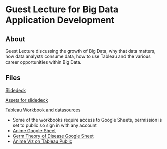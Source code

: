 # Guest Lecture for Big Data Application Development

## About

Guest Lecture discussing the growth of Big Data, why that data matters, how data analysts consume data, how to use Tableau and the various career opportunities within Big Data.

## Files

[Slidedeck](lecture.pptx)

[Assets for slidedeck](assets)

[Tableau Workbook and datasources](workbooks)
- Some of the workbooks require access to Google Sheets, permission is set to public so sign in with any account
- [Anime Google Sheet](https://docs.google.com/spreadsheets/d/17KQKFy9o1pPG0Yko2dTYZcRhNSTdNWyI3NLWsJyfqbI/edit?usp=sharing)
- [Germ Theory of Disease Google Sheet](https://docs.google.com/spreadsheets/d/1_5QjzzBa5EoLQKM8MVgpHi4jbHLf5PrPBBk6cG0T7KE/edit#gid=0)
- [Anime Viz on Tableau Public](https://public.tableau.com/profile/spencer.shadley#!/vizhome/Anime/UndiscoveredAnime)

